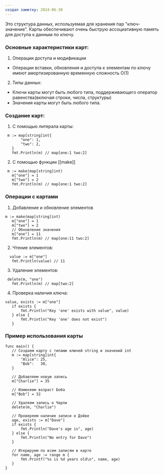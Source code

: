 ```yaml
---
создал заметку: 2024-06-30
---
```

Это структура данных, используемая для хранения пар "ключ-значение". Карты обеспечивают очень быструю ассоциативную память для доступа к данным по ключу. 

### Основные характеристики карт: 

1. Операции доступа и модификации
- Операции вставки, обновления и доступа к элементам по ключу имеют амортизированную временную сложность О(1)
2. Типы данных: 
- Ключи карты могут быть любого типа, поддерживающего оператор равенства(включая строки, числа, структуры)
- Значения карты могут быть любого типа. 

### Создание карт: 
1. С помощью литерала карты: 
```
 m := map[string]int{
       "one": 1,
       "two": 2,
   }
   fmt.Println(m) // map[one:1 two:2]
```

2. С помощью функции [[make]]
```
 m := make(map[string]int)
   m["one"] = 1
   m["two"] = 2
   fmt.Println(m) // map[one:1 two:2]
```

### Операции с картами

1. Добавление и обновление элементов
```
m := make(map[string]int)
   m["one"] = 1
   m["two"] = 2
   // Обновление значения
   m["one"] = 11
   fmt.Println(m) // map[one:11 two:2]
```

2. Чтение элементов: 
```
  value := m["one"]
   fmt.Println(value) // 11
```

3. Удаление элементов: 
```
 delete(m, "one")
   fmt.Println(m) // map[two:2]
```

4. Проверка наличия ключа: 
```
value, exists := m["one"]
   if exists {
       fmt.Println("Key 'one' exists with value", value)
   } else {
       fmt.Println("Key 'one' does not exist")
   }
```

### Пример использования карты

```
func main() {
   // Создаем карту с типами ключей string и значений int
   m := map[string]int{
       "Alice": 25,
       "Bob":   30,
   }

   // Добавляем новую запись
   m["Charlie"] = 35

   // Изменяем возраст Боба
   m["Bob"] = 32

   // Удаляем запись о Чарли
   delete(m, "Charlie")

   // Проверяем наличие записи о Дэйве
   age, exists := m["Dave"]
   if exists {
       fmt.Println("Dave's age is", age)
   } else {
       fmt.Println("No entry for Dave")
   }

   // Итерируем по всем записям в карте
   for name, age := range m {
       fmt.Printf("%s is %d years old\n", name, age)
   }
}
```

